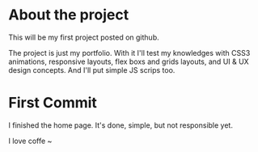# About the project

This will be my first project posted on github. 

The project is just my portfolio. With it I'll test my knowledges with CSS3 animations,
responsive layouts, flex boxs and grids layouts, and UI & UX design concepts. And I'll put simple JS scrips too.

# First Commit

I finished the home page. It's done, simple, but not responsible yet.

I love coffe ~
